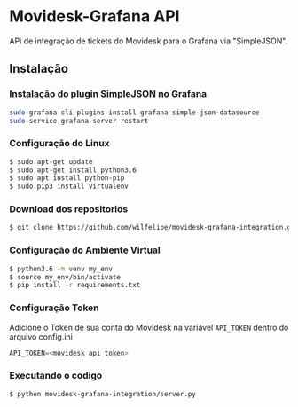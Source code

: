# Movidesk-Grafana API
APi de integração de tickets do Movidesk para o Grafana via "SimpleJSON".
## Instalação
### Instalação do plugin SimpleJSON no Grafana
```bash
sudo grafana-cli plugins install grafana-simple-json-datasource
sudo service grafana-server restart
```
### Configuração do Linux
```bash
$ sudo apt-get update
$ sudo apt-get install python3.6
$ sudo apt install python-pip
$ sudo pip3 install virtualenv
```
### Download dos repositorios
```bash
$ git clone https://github.com/wilfelipe/movidesk-grafana-integration.git
```
### Configuração do Ambiente Virtual
```bash
$ python3.6 -m venv my_env
$ source my_env/bin/activate
$ pip install -r requirements.txt
```
### Configuração Token 

Adicione o Token de sua conta do Movidesk na variável ```API_TOKEN``` dentro do arquivo config.ini
```python
API_TOKEN=<movidesk api token>
```
### Executando o codigo
````bash
$ python movidesk-grafana-integration/server.py
````
